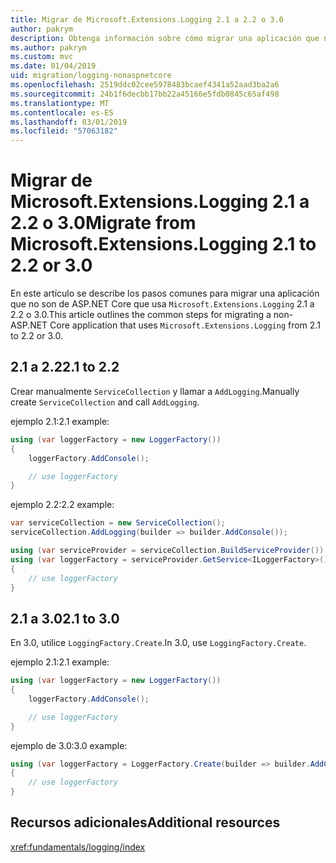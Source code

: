 ```yaml
---
title: Migrar de Microsoft.Extensions.Logging 2.1 a 2.2 o 3.0
author: pakrym
description: Obtenga información sobre cómo migrar una aplicación que no son de ASP.NET Core que usa Microsoft.Extensions.Logging desde 2.1 a 2.2 o 3.0.
ms.author: pakrym
ms.custom: mvc
ms.date: 01/04/2019
uid: migration/logging-nonaspnetcore
ms.openlocfilehash: 2519ddc02cee5978483bcaef4341a52aad3ba2a6
ms.sourcegitcommit: 24b1f6decbb17bb22a45166e5fdb0845c65af498
ms.translationtype: MT
ms.contentlocale: es-ES
ms.lasthandoff: 03/01/2019
ms.locfileid: "57063182"
---
```

# <a name="migrate-from-microsoftextensionslogging-21-to-22-or-30"></a><span data-ttu-id="a74bf-103">Migrar de Microsoft.Extensions.Logging 2.1 a 2.2 o 3.0</span><span class="sxs-lookup"><span data-stu-id="a74bf-103">Migrate from Microsoft.Extensions.Logging 2.1 to 2.2 or 3.0</span></span>

<span data-ttu-id="a74bf-104">En este artículo se describe los pasos comunes para migrar una aplicación que no son de ASP.NET Core que usa `Microsoft.Extensions.Logging` 2.1 a 2.2 o 3.0.</span><span class="sxs-lookup"><span data-stu-id="a74bf-104">This article outlines the common steps for migrating a non-ASP.NET Core application that uses `Microsoft.Extensions.Logging` from 2.1 to 2.2 or 3.0.</span></span>

## <a name="21-to-22"></a><span data-ttu-id="a74bf-105">2.1 a 2.2</span><span class="sxs-lookup"><span data-stu-id="a74bf-105">2.1 to 2.2</span></span>

<span data-ttu-id="a74bf-106">Crear manualmente `ServiceCollection` y llamar a `AddLogging`.</span><span class="sxs-lookup"><span data-stu-id="a74bf-106">Manually create `ServiceCollection` and call `AddLogging`.</span></span>

<span data-ttu-id="a74bf-107">ejemplo 2.1:</span><span class="sxs-lookup"><span data-stu-id="a74bf-107">2.1 example:</span></span>

```csharp
using (var loggerFactory = new LoggerFactory())
{
    loggerFactory.AddConsole();

    // use loggerFactory
}
```

<span data-ttu-id="a74bf-108">ejemplo 2.2:</span><span class="sxs-lookup"><span data-stu-id="a74bf-108">2.2 example:</span></span>

```csharp
var serviceCollection = new ServiceCollection();
serviceCollection.AddLogging(builder => builder.AddConsole());

using (var serviceProvider = serviceCollection.BuildServiceProvider())
using (var loggerFactory = serviceProvider.GetService<ILoggerFactory>())
{
    // use loggerFactory
}
```

## <a name="21-to-30"></a><span data-ttu-id="a74bf-109">2.1 a 3.0</span><span class="sxs-lookup"><span data-stu-id="a74bf-109">2.1 to 3.0</span></span>

<span data-ttu-id="a74bf-110">En 3.0, utilice `LoggingFactory.Create`.</span><span class="sxs-lookup"><span data-stu-id="a74bf-110">In 3.0, use `LoggingFactory.Create`.</span></span>

<span data-ttu-id="a74bf-111">ejemplo 2.1:</span><span class="sxs-lookup"><span data-stu-id="a74bf-111">2.1 example:</span></span>

```csharp
using (var loggerFactory = new LoggerFactory())
{
    loggerFactory.AddConsole();

    // use loggerFactory
}
```

<span data-ttu-id="a74bf-112">ejemplo de 3.0:</span><span class="sxs-lookup"><span data-stu-id="a74bf-112">3.0 example:</span></span>

```csharp
using (var loggerFactory = LoggerFactory.Create(builder => builder.AddConsole()))
{
    // use loggerFactory
}
```

## <a name="additional-resources"></a><span data-ttu-id="a74bf-113">Recursos adicionales</span><span class="sxs-lookup"><span data-stu-id="a74bf-113">Additional resources</span></span>

<xref:fundamentals/logging/index>